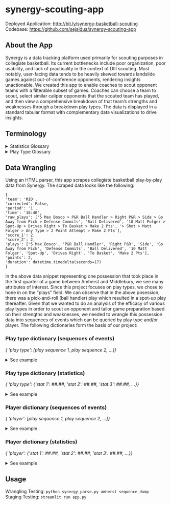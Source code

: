 # synergy-scouting-app

Deployed Application: http://bit.ly/synergy-basketball-scouting  
Codebase: https://github.com/sejaldua/synergy-scouting-app  

## About the App

Synergy is a data tracking platform used primarily for scouting purposes in collegiate basketball. Its current bottlenecks include poor organization, poor usability, and lack of practicality in the context of DIII scouting. Most notably, user-facing data tends to be heavily skewed towards landslide games against out-of-conference opponents, rendering insights unactionable. We created this app to enable coaches to scout opponent teams with a filterable subset of games. Coaches can choose a team to scout, select similar caliper opponents that the scouted team has played, and then view a comprehensive breakdown of that team’s strengths and weaknesses through a breakdown play types. The data is displayed in a standard tabular format with complementary data visualizations to drive insights.

## Terminology

<details>
<summary>Statistics Glossary</summary>

| Statistic | Description |
| --- | ----------- |
| Plays/Game | The number of specified play type occurrences per game. NOTE: we decided not to focus on possession count because one possession can consist of many consecutive play types (e.g. a spot up followed by an offensive rebound, followed by an isolation, which evolves into a post up play and ultimately culminates with a made basket). For simplicity, we divided each possession into spliced sequences consisting of one unique play type each. |
| Points | Points per game. |
| PPP | Points per possession. |
| FGM | Field goals made. This statistic includes both 2PT and 3PT baskets. |
| FGA | Field goals attempted. This statistic includes 2PT and 3PT makes and misses. |
| FG% | Field goal percentage. Formula: <img src="https://render.githubusercontent.com/render/math?math=\frac{\text{Field Goals Made}}{\text{Field Goals Made} + \text{Field Goals Attempted}} * 100"> |
| aFG% | Adjusted field goal percentage measures shooting efficiency by taking into account the total points a player produces through their field goal attempts. Its goal is to show what field goal percentage a two-point shooter would have to shoot at to match the output of a player who also shoots three-pointers. Formula: <img src="https://render.githubusercontent.com/render/math?math=\frac{\frac{1}{2} * (\text{Points} - \text{Free Throws Made})}{\text{Field Goal Attempts}} * 100"><br/><small><i>References:</i> <a href='https://en.wikipedia.org/wiki/Effective_field_goal_percentage'>Wikipedia: Effective Field Goal Percentage</a> & <a href='https://www.basketball-reference.com/about/glossary.html'>Basketball Reference Glossary</a></small> |
| TO% | Turnover rate. The percentage of plays that resulted in the other team gaining possession before a shot was attempted. |
| FT% | Free throw percentage. |
</details>

<details>
<summary>Play Type Glossary</summary>

| Play Type | Description |
| --- | ----------- |
| Pick-and-roll ball-handler | These are possessions finished by the ball-handler in the pick-and-roll. This includes pull-ups, floaters, and shots at the rim by that player. It also includes possessions where the bal- handler shoots before even dribbling off of the screen, as well as when he denies the ball screen and dribbles away from the pick. |
| Pick-and-roll roll man | These are the slips, rolls, and pops from screeners in the pick-and-roll. This is a tricky top-line stat to make judgements based off of due to the variation that exists within it. When analyzing players, I make an effort to look more at the efficiencies at each of those three specific actions. If a player has mediocre roll man numbers but elite popping data, there’s more value than initially meets the eye. |
| Transition | Transition possessions are about the defense not being set, and don’t have anything to do with the time left on the shot clock. That means there’s no time cutoff that makes a possession a halfcourt possession rather than a transition possession. On a more granular level we can look deeper into the role a player had within a transition possession. That can be as a leak-out man, the ball-handler, left/right wing, or a trailer. |
| Off-screen | These possessions are generated by a player running off of a screen, whether it be a pin-down, flare screen, elevator screens, or any other of the plethora of screen variations before they receive the ball. That player catches the ball coming off of a screen and either shoots immediately, dribbles into a pull up, dribbles into a floater, or dribbles and takes a shot at the rim. Occasions where a player curls off of a screen toward the basket are also counted. However, UCLA screens and flex screens do not fall into this category. Those would be logged as cuts. |
| Spot-up | Spot-up possessions are similar to off-screen possessions, but there’s no screen being used before the player catches the ball. Players spotting up don’t need to be stationary, but they can’t be running off of screens before catching the ball. Players just standing in the corner before catching-and-shooting, or guys relocating to the 3-point line or fading to the corner and getting the ball on a kick out are all spotting up. <br/> These possessions aren’t just catching and shoot. They can be catching-and-shooting, but attacking a close-out by dribbling into a pull-up, dribbling into a floater, or driving to the rim are also included. |
| Isolation | I don’t think I need to explain isolation, but I will say one thing: If one of these other actions occurs and is broken, it may end up being logged as an isolation possession. For example, if a pick-and-roll ball handler dribbles off of the screen and needs to retreat dribble twice, then attacks after that substantial delay, it’s an iso possession. A spot up possession where the player catches then does several jabs or tries to size up his defender is now an isolation possession. |
| Hand-offs | Handoffs are the dribble handoffs or flip/pitch plays we’ll see. They may come from the passer being stationary or the passer dribbling at the receiver and then handing the ball off. This is an action that isn’t used much by most teams. The Celtics are one of a few teams that run a lot of dribble handoffs. |
| Cuts | This category includes backdoor cuts and dump-offs as “basket cuts”. UCLA cuts and flex cuts also fall into this category as “screen cuts”. “Flash cuts” are the third subgroup within the cut category. These include times a player, without a screen, cuts out or toward the ball to receive it (like for a V cut). |
| Putbacks | Putbacks are the tip ins and quick shots after offensive rebounds. Very rarely this will also includes long rebounds that result in a quick shot. Due to most shots being right at the rim, these are generally very high PPP opportunities. |
| Post-up | These are all of the traditional post-ups we’re accustomed to. This category counts back-to-the-basket and face-up post possessions. |
| Miscellaneous | This is a potpourri of possessions that don’t fit into any of the other categories. |
</details>

## Data Wrangling

Using an HTML parser, this app scrapes collegiate basketball play-by-play data from Synergy. The scraped data looks like the following:

```
{
'team': 'MID', 
'corrected': False, 
'period': '1', 
'time': '18:40', 
'raw_plays': ['5 Max Bosco > P&R Ball Handler > Right P&R > Side > Go Away from Pick > Defense Commits', 'Ball Delivered', '10 Matt Folger > Spot-Up > Drives Right > To Basket > Make 2 Pts', '> Shot > Matt Folger > Any Type > 2 Point Attempt > Make 2 Pts'], 
'score_1': 2, 
'score_2': 2, 
'plays': ['5 Max Bosco', 'P&R Ball Handler', 'Right P&R', 'Side', 'Go Away from Pick', 'Defense Commits', 'Ball Delivered', '10 Matt Folger', 'Spot-Up', 'Drives Right', 'To Basket', 'Make 2 Pts'], 
'points': 2, 
'duration': datetime.timedelta(seconds=17)
}
```

In the above data snippet representing one possession that took place in the first quarter of a game between Amherst and Middlebury, we see many attributes of interest. Since this project focuses on play types, we chose to hone in on the "plays" field. We can observe that in the above posession, there was a pick-and-roll (ball handler) play which resulted in a spot-up play thereafter. Given that we wanted to do an analysis of the efficacy of various play types in order to scout an opponent and tailor game preparation based on their strengths and weaknesses, we needed to wrangle this possession data into sequences of events which can be queried by play type and/or player. The following dictionaries form the basis of our project:

### Play type dictionary (sequences of events)
*{ 'play type': [play sequence 1, play sequence 2, ...]}*
<details>
<summary>See example</summary>

```
{
'Spot-Up': [['25 Fru Che', 'Spot-Up', 'Drives Right', 'To Basket', 'Turnover'], ['3 Devonn Allen', 'Spot-Up', 'No Dribble Jumper', 'Guarded', 'Long/3pt', 'Make 3 Pts'], ... ], 
'Transition': [['33 Eric Sellew', 'Transition', 'Ballhandler', 'Dribble Jumper', "Short to < 17'", 'Miss 2 Pts'], ... ], 
'Post-Up': [['33 Eric Sellew', 'Post-Up', 'Left Block', 'Left Shoulder', 'Dribble Move', 'To Basket', 'Make 2 Pts'],
'P&R Ball Handler': [['3 Devonn Allen', 'P&R Ball Handler', 'High P&R', 'Dribble Off Pick', 'Defense Commits', 'Turnover'], ... ]
...
}
```
</details>

### Play type dictionary (statistics)
*{ 'play type': {'stat 1': ##.##, 'stat 2': ##.##, 'stat 3': ##.##, ...}}*
<details>
<summary>See example</summary>

```
{
'Spot-Up': {'Plays/Game': 20.0, 'Points': 23.0, 'PPP': 1.15, 'FGM': 7.0, 'FGA': 17.0, 'FG%': 41.17647058823529, 'aFG%': 64.70588235294117, 'TO%': 10.0, 'FT%': 33.33333333333333}, 
'Transition': {'Plays/Game': 12.0, 'Points': 9.0, 'PPP': 0.75, 'FGM': 3.0, 'FGA': 11.0, 'FG%': 27.27272727272727, 'aFG%': 36.36363636363637, 'TO%': 0.0, 'FT%': 100.0}, 
'Post-Up': {'Plays/Game': 13.0, 'Points': 6.0, 'PPP': 0.46153846153846156, 'FGM': 3.0, 'FGA': 9.0, 'FG%': 33.33333333333333, 'aFG%': 33.33333333333333, 'TO%': 7.6923076923076925, 'FT%': nan}, 
'P&R Ball Handler': {'Plays/Game': 22.0, 'Points': 13.0, 'PPP': 0.5909090909090909, 'FGM': 2.0, 'FGA': 2.0, 'FG%': 100.0, 'aFG%': 250.0, 'TO%': 18.181818181818183, 'FT%': 60.0}
...
}
```
</details>

### Player dictionary (sequences of events)
*{ 'player': [play sequence 1, play sequence 2, ...]}*
<details>
<summary>See example</summary>

```
{
'11 Grant Robinson': [['11 Grant Robinson', 'Spot-Up', 'No Dribble Jumper', 'Guarded', 'Long/3pt', 'Miss 3 Pts'], ['11 Grant Robinson', 'Spot-Up', 'Drives Right', 'To Basket', 'Make 2 Pts'], ... ]
'25 Fru Che': [['25 Fru Che', 'Spot-Up', 'No Dribble Jumper', 'Guarded', 'Long/3pt', 'Miss 3 Pts'], ['25 Fru Che', 'Spot-Up', 'No Dribble Jumper', 'Guarded', 'Long/3pt', 'Make 3 Pts'], ... ]
'20 Josh Chery': [['20 Josh Chery', 'Spot-Up', 'Drives Left', 'To Basket', 'Miss 2 Pts'], ['20 Josh Chery', 'Transition', 'Right Wing', 'No Dribble Jumper', 'Open', 'Long/3pt', 'Miss 3 Pts'], ['20 Josh Chery', 'Post-Up', 'Left Block', 'Left Shoulder', 'Dribble Move', 'Defense Commits', 'Ball Delivered'], ... ]
...
}
```
</details>

### Player dictionary (statistics)
*{ 'player': {'stat 1': ##.##, 'stat 2': ##.##, 'stat 3': ##.##, ...}}*
<details>
<summary>See example</summary>

```
{
'11 Grant Robinson': {'Plays/Game': 19.0, 'Points': 17.0, 'PPP': 0.8947368421052632, 'FGM': 7.0, 'FGA': 13.0, 'FG%': 53.84615384615385, 'aFG%': 65.38461538461539, 'TO%': 5.263157894736842, 'FT%': nan},
'25 Fru Che': {'Plays/Game': 10.0, 'Points': 20.0, 'PPP': 2.0, 'FGM': 2.0, 'FGA': 6.0, 'FG%': 33.33333333333333, 'aFG%': 108.33333333333333, 'TO%': 0.0, 'FT%': 87.5}, 
'15 Tim Mccarthy': {'Plays/Game': 7.0, 'Points': 10.0, 'PPP': 1.4285714285714286, 'FGM': 2.0, 'FGA': 3.0, 'FG%': 66.66666666666666, 'aFG%': 133.33333333333331, 'TO%': 0.0, 'FT%': 100.0}, 
'1 Garrett Day': {'Plays/Game': 15.0, 'Points': 10.0, 'PPP': 0.6666666666666666, 'FGM': 3.0, 'FGA': 9.0, 'FG%': 33.33333333333333, 'aFG%': 55.55555555555556, 'TO%': 6.666666666666667, 'FT%': 0.0}, 
'20 Josh Chery': {'Plays/Game': 13.0, 'Points': 4.0, 'PPP': 0.3076923076923077, 'FGM': 2.0, 'FGA': 6.0, 'FG%': 33.33333333333333, 'aFG%': 33.33333333333333, 'TO%': 0.0, 'FT%': nan},
...
}
```
</details>

## Usage

Wrangling Testing: `python synergy_parse.py amherst sequence_dump`  
Staging Testing:   `streamlit run app.py`  

